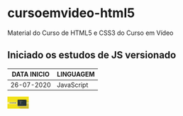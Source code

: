 # cursoemvideo-html5
 Material do Curso de HTML5 e CSS3 do Curso em Vídeo

## Iniciado os estudos de JS versionado

DATA INICIO | LINGUAGEM |
------------|-----------|
26-07-2020  | JavaScript|

<img src="pacote-download/estudandoJS/imagens/js.png" width="48"/>
